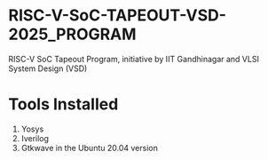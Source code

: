# RISC-V-SoC-TAPEOUT-VSD-2025_PROGRAM
 RISC-V SoC Tapeout Program, initiative by IIT Gandhinagar and VLSI System Design (VSD)

# Tools Installed
1. Yosys
2. Iverilog
3. Gtkwave in the Ubuntu 20.04 version



